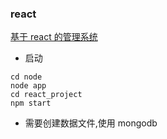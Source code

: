 ### react

[基于 react 的管理系统](https://shellingfordly.github.io/react_management-system/)

-   启动

```
cd node
node app
cd react_project
npm start
```

-   需要创建数据文件,使用 mongodb
